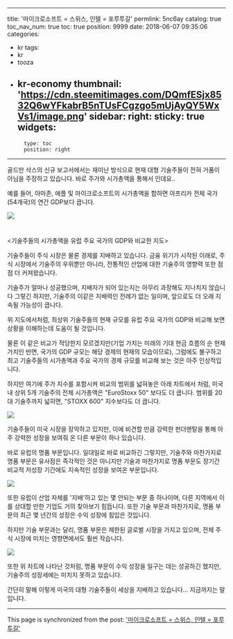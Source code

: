 
---
title: '마이크로소프트 = 스위스, 인텔 = 포루투갈'
permlink: 5nc6ay
catalog: true
toc_nav_num: true
toc: true
position: 9999
date: 2018-06-07 09:35:06
categories:
- kr
tags:
- kr
- tooza
- kr-economy
thumbnail: 'https://cdn.steemitimages.com/DQmfESjx8532Q6wYFkabrB5nTUsFCgzgo5mUjAyQY5WxVs1/image.png'
sidebar:
    right:
        sticky: true
widgets:
    -
        type: toc
        position: right
---


골드만 삭스의 신규 보고서에서는 재미난 방식으로 현재 대형 기술주들이 전혀 거품이 아님을 주장하고 있습니다.  바로 주가와 시가총액을 통해서 인데요..

예를 들어, 아마존, 애플 및 마이크로소프트의 시가총액을 합하면 아프리카 전체 국가(54개국)의 연간 GDP보다 큽니다.

![](https://cdn.steemitimages.com/DQmfESjx8532Q6wYFkabrB5nTUsFCgzgo5mUjAyQY5WxVs1/image.png)
#
<기술주들의 시가총액을 유럽 주요 국가의 GDP와 비교한 지도>

기술주들이 주식 시장은 물론 경제를 지배하고 있습니다. 금융 위기가 시작된 이래로, 주식 시장에서 기술주의 우위뿐만 아니라, 전통적인 산업에 대한 기술주의 영향력 또한 점점 더 커져왔습니다.  

기술주가 얼마나 성공했으며, 지배자가 되어 있는지는 아무리 과장해도 지나치지 않습니다  그렇긴 하지만, 기술주의 이같은 지배력인 전례가 없는 일이며, 앞으로도 더 오래 지속될 가능성이 큽니다.

위 지도에서처럼, 최상위 기술주들의 현재 규모를 유럽 주요 국가의 GDP와 비교해 보면 상황을 이해하는데 도움이 될 것입니다. 

물론 이 같은 비교가 적당한지 모르겠지만(기업 가치는 미래의 기대 현금 흐름의 순 현재 가치인 반면, 국가의 GDP 규모는 해당 경제의 현재의 모습이므로), 그럼에도 불구하고 최고 기술주들의 시가총액과 주요 국가의 경제 규모를 비교해 보는 것은 아주 인상적입니다. 

하지만 여기에 주가 지수를 포함시켜 비교의 범위를 넓혀놓은 아래 차트에서 처럼, 미국내 상위 5개 기술주의 전체 시가총액은 "EuroStoxx 50" 보다도 더 큽니다. 범위를 20대 기술주까지 넓히면, "STOXX 600" 지수보다도 더 큽니다.

![](https://cdn.steemitimages.com/DQmUfgCWyKzTJ2ZKjALniXEsT2pqKsnYmrkb8ED1LNRQ2km/image.png)

기술주들이 미국 시장을 장악하고 있지만, 이에 비견할 만큼 강력한 펀더멘탈을 통해 아주 강력한 성장을 보여줘 온 다른 부문이 하나 있습니다. 

바로 유럽의 명품 부문입니다. 일대일로 바로 비교하긴 그렇지만, 기술주와 마찬가지로 명품 부문은 유사점은 즉각적인 것은 아니지만 기술과 마찬가지로 명품 부문도 장기간 비교적 저성장 기간에도 지속적인 성장을 보여온 부문입니다.

![](https://cdn.steemitimages.com/DQmcnZ8TVBru5GTcWDiZsZLLoz1WRgXaNjhsN6T2SoGhnsR/image.png)

또한 유럽이 산업 자체를 '지배'하고 있는 몇 안되는 부문 중 하나이며, 다른 지역에서 이를 상대할 만한 기업도 거의 찾아보기 힘듭니다. 또한 기술 부문과 마찬가지로, 명품 부문의 최근 몇 년간의 성장은 수익 성장에 힘입은 것입니다. 

하지만 기술 부문과는 달리, 명품 부문은 제한된 글로벌 시장을 가지고 있으며, 전체 주식 시장에 미치는 영향면에서도 훨씬 작습니다.

![](https://cdn.steemitimages.com/DQmQqny5iE4XLFhQVsLbAtYUUkwBAE2buRzpCAtNtfHtJNv/image.png)

또한 위 차트에 나타난 것처럼, 명품 부문이 수익 성장을 일구는 데는 성공하긴 했지만, 기술주의 성장세에는 미치지 못하고 있습니다.

간단히 말해 이렇게 미국의 대형 기술주들이 세상을 지배하고 있습니다... 지금까지는 말입니다.

- - -

This page is synchronized from the post: ['마이크로소프트 = 스위스, 인텔 = 포루투갈'](https://steemit.com/@pius.pius/5nc6ay)

